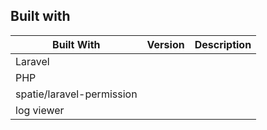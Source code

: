 ## Built with

| Built With                | Version | Description |
| ------------------------- | ------- | ----------- |
| Laravel                   |         |             |
| PHP                       |         |             |
| spatie/laravel-permission |         |             |
| log viewer                |         |             |
